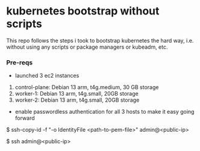 # kubernetes bootstrap without scripts

This repo follows the steps i took to bootstrap kubernetes the hard way, i.e. without using any scripts or package managers or kubeadm, etc.

### Pre-reqs
- launched 3 ec2 instances

1. control-plane: Debian 13 arm, t4g.medium, 30 GB storage
2. worker-1: Debian 13 arm, t4g.small, 20GB storage
3. worker-2: Debian 13 arm, t4g.small, 20GB storage

- enable passwordless authentication for all 3 hosts to make it easy going forward

$ ssh-copy-id -f "-o IdentityFile \<path-to-pem-file\>" admin@\<public-ip\>

$ ssh admin@\<public-ip\>

